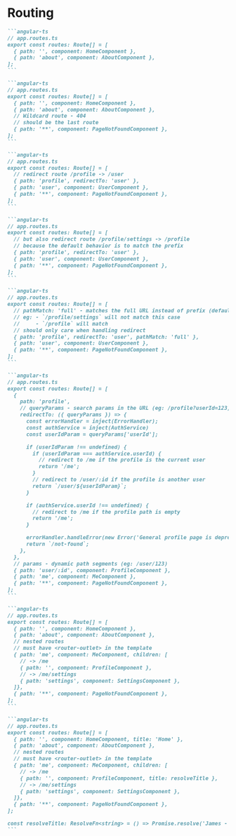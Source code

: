 # <Angular/> Routing

````md magic-move {lines: true, class:'!children:overflow-x-hidden !children:overflow-y-auto !children:max-h-[450px]'}
```angular-ts
// app.routes.ts
export const routes: Route[] = [
  { path: '', component: HomeComponent },
  { path: 'about', component: AboutComponent },
];
```

```angular-ts
// app.routes.ts
export const routes: Route[] = [
  { path: '', component: HomeComponent },
  { path: 'about', component: AboutComponent },
  // Wildcard route - 404
  // should be the last route
  { path: '**', component: PageNotFoundComponent },
];
```

```angular-ts
// app.routes.ts
export const routes: Route[] = [
  // redirect route /profile -> /user
  { path: 'profile', redirectTo: 'user' },
  { path: 'user', component: UserComponent },
  { path: '**', component: PageNotFoundComponent },
];
```

```angular-ts
// app.routes.ts
export const routes: Route[] = [
  // but also redirect route /profile/settings -> /profile
  // because the default behavior is to match the prefix
  { path: 'profile', redirectTo: 'user' },
  { path: 'user', component: UserComponent },
  { path: '**', component: PageNotFoundComponent },
];
```

```angular-ts
// app.routes.ts
export const routes: Route[] = [
  // pathMatch: 'full' - matches the full URL instead of prefix (default)
  // eg: - `/profile/settings` will not match this case
  //     - `/profile` will match
  // should only care when handling redirect
  { path: 'profile', redirectTo: 'user', pathMatch: 'full' },
  { path: 'user', component: UserComponent },
  { path: '**', component: PageNotFoundComponent },
];
```

```angular-ts
// app.routes.ts
export const routes: Route[] = [
  {
    path: 'profile',
    // queryParams - search params in the URL (eg: /profile?userId=123)
    redirectTo: ({ queryParams }) => {
      const errorHandler = inject(ErrorHandler);
      const authService = inject(AuthService)
      const userIdParam = queryParams['userId'];

      if (userIdParam !== undefined) {
        if (userIdParam === authService.userId) {
          // redirect to /me if the profile is the current user
          return '/me';
        }
        // redirect to /user/:id if the profile is another user
        return `/user/${userIdParam}`;
      }

      if (authService.userId !== undefined) {
        // redirect to /me if the profile path is empty
        return '/me';
      }

      errorHandler.handleError(new Error('General profile page is deprecated!'));
      return `/not-found`;
    },
  },
  // params - dynamic path segments (eg: /user/123)
  { path: 'user/:id', component: ProfileComponent },
  { path: 'me', component: MeComponent },
  { path: '**', component: PageNotFoundComponent },
];
```

```angular-ts
// app.routes.ts
export const routes: Route[] = [
  { path: '', component: HomeComponent },
  { path: 'about', component: AboutComponent },
  // nested routes
  // must have <router-outlet> in the template
  { path: 'me', component: MeComponent, children: [
    // -> /me
    { path: '', component: ProfileComponent },
    // -> /me/settings
    { path: 'settings', component: SettingsComponent },
  ]},
  { path: '**', component: PageNotFoundComponent },
];
```

```angular-ts
// app.routes.ts
export const routes: Route[] = [
  { path: '', component: HomeComponent, title: 'Home' },
  { path: 'about', component: AboutComponent },
  // nested routes
  // must have <router-outlet> in the template
  { path: 'me', component: MeComponent, children: [
    // -> /me
    { path: '', component: ProfileComponent, title: resolveTitle },
    // -> /me/settings
    { path: 'settings', component: SettingsComponent },
  ]},
  { path: '**', component: PageNotFoundComponent },
];

const resolveTitle: ResolveFn<string> = () => Promise.resolve('James - Profile');
```
````
